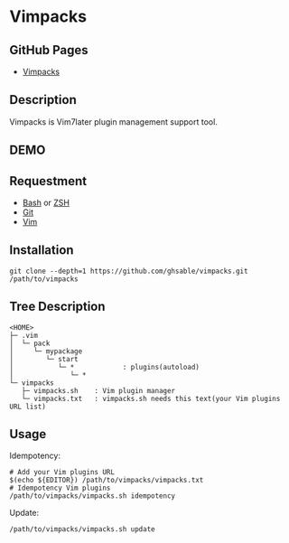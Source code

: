 # Vimpacks

## GitHub Pages
* [Vimpacks](https://ghsable.github.io/vimpacks/)

## Description
Vimpacks is Vim7later plugin management support tool.

## DEMO

## Requestment
* [Bash](https://www.gnu.org/software/bash/) or [ZSH](http://www.zsh.org/)
* [Git](https://github.com/git/git)
* [Vim](https://github.com/vim/vim)

## Installation

    git clone --depth=1 https://github.com/ghsable/vimpacks.git /path/to/vimpacks

## Tree Description

    <HOME>
    ├─ .vim
    │  └─ pack
    │     └─ mypackage
    │        └─ start
    │           └─ *            : plugins(autoload)
    │              └─ *
    └─ vimpacks
       ├─ vimpacks.sh    : Vim plugin manager
       └─ vimpacks.txt   : vimpacks.sh needs this text(your Vim plugins URL list)

## Usage
Idempotency:

    # Add your Vim plugins URL
    $(echo ${EDITOR}) /path/to/vimpacks/vimpacks.txt
    # Idempotency Vim plugins
    /path/to/vimpacks/vimpacks.sh idempotency

Update:

    /path/to/vimpacks/vimpacks.sh update

